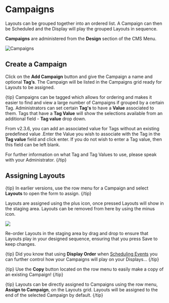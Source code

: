 <!--toc=layouts-->

# Campaigns

Layouts can be grouped together into an ordered list. A Campaign can then be Scheduled and the Display will play the grouped Layouts in sequence.

**Campaigns** are administered from the **Design** section of the CMS Menu. 

![Campaigns](img/v2_layouts_Campaigns_grid.png)

## Create a Campaign

Click on the **Add Campaign** button and give the Campaign a name and optional **Tag’s**. The Campaign will be listed in the Campaigns grid ready for Layouts to be assigned.

{tip}
Campaigns can be tagged which allows for ordering and makes it easier to find and view a large number of Campaigns if grouped by a certain Tag. Administrators can set certain **Tag's** to have a **Value** associated to them.   Tags that have a **Tag Value** will show the selections available from an additional field -  **Tag value** drop down.

From v2.3.6, you can add an associated value for Tags without an existing predefined value .Enter the Value you wish to associate with the Tag in the **Tag value** field and click enter. If you do not wish to enter a Tag value, then this field can be left blank.

For further information on what Tag and Tag Values to use, please speak with your Administrator.
{/tip}

## Assigning Layouts

{tip}
In earlier versions, use the row menu for a Campaign and select **Layouts** to open the form to assign.
{/tip}

Layouts are assigned using the plus icon, once pressed Layouts will show in the staging area. Layouts can be removed from here by using the minus icon.

![](img/layouts_campaigns_assign_layouts.png)

Re-order Layouts in the staging area by drag and drop to ensure that Layouts play in your designed sequence, ensuring that you press Save to keep changes.

{tip}
Did you know that using **Display Order** when [Scheduling Events](scheduling_events.html) you can further control how your Campaigns will play on your Displays…
{/tip}

{tip}
Use the **Copy** button located on the row menu to easily make a copy of an existing Campaign!
{/tip}

{tip}
Layouts can be directly assigned to Campaigns using the row menu, **Assign to Campaign**, on the Layouts grid. Layouts will be assigned to the end of the selected Campaign by default.
{/tip}